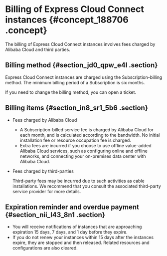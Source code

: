 # Billing of Express Cloud Connect instances {#concept_188706 .concept}

The billing of Express Cloud Connect instances involves fees charged by Alibaba Cloud and third parties.

## Billing method {#section_jd0_qpw_e4l .section}

Express Cloud Connect instances are charged using the Subscription-billing method. The minimum billing period of a Subscription is six months.

If you need to change the billing method, you can open a ticket.

## Billing items {#section_in8_sr1_5b6 .section}

-   Fees charged by Alibaba Cloud
    -   A Subscription-billed service fee is charged by Alibaba Cloud for each month, and is calculated according to the bandwidth. No initial installation fee or resource occupation fee is charged.
    -   Extra fees are incurred if you choose to use offline value-added Alibaba Cloud services, such as configuring online and offline networks, and connecting your on-premises data center with Alibaba Cloud.
-   Fees charged by third-parties

    Third-party fees may be incurred due to such activities as cable installations. We recommend that you consult the associated third-party service provider for more details.


## Expiration reminder and overdue payment {#section_nii_l43_8n1 .section}

-   You will receive notifications of instances that are approaching expiration 15 days, 7 days, and 1 day before they expire.
-   If you do not renew your instances within 15 days after the instances expire, they are stopped and then released. Related resources and configurations are also cleared.

​​

